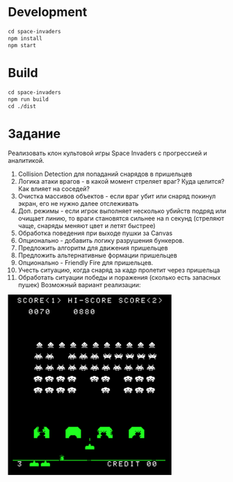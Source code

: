 # Development

```
cd space-invaders
npm install
npm start
```

# Build

```
cd space-invaders
npm run build
cd ./dist
```

# Задание
Реализовать клон культовой игры Space Invaders с прогрессией и аналитикой.

1. Collision Detection для попаданий снарядов в пришельцев
2. Логика атаки врагов - в какой момент стреляет враг? Куда целится? Как влияет на соседей?
3. Очистка массивов объектов - если враг убит или снаряд покинул экран, его не нужно далее отслеживать
4. Доп. режимы - если игрок выполняет несколько убийств подряд или очищает линию, то враги становятся сильнее на n секунд 
	(стреляют чаще, снаряды меняют цвет и летят быстрее)
5. Обработка поведения при выходе пушки за Сanvas
6. Опционально - добавить логику разрушения бункеров.
7. Предложить алгоритм для движения пришельцев
8. Предложить альтернативные формации пришельцев
9. Опционально - Friendly Fire для пришельцев.
10. Учесть ситуацию, когда снаряд за кадр пролетит через пришельца
11. Обработать ситуации победы и поражения (сколько есть запасных пушек)
Возможный вариант реализации:

![screenshot](docs/legacy.png)

